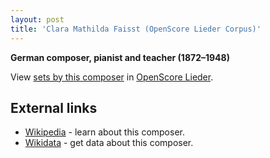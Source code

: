 ```yaml
---
layout: post
title: 'Clara Mathilda Faisst (OpenScore Lieder Corpus)'
---
```


__German composer, pianist and teacher (1872–1948)__

View [sets by this composer] in [OpenScore Lieder].

[sets by this composer]: https://musescore.com/openscore-lieder-corpus/sets?order=title&text=Faisst,+Clara
[OpenScore Lieder]: https://musescore.com/openscore-lieder-corpus

## External links

- [Wikipedia] - learn about this composer.
- [Wikidata] - get data about this composer.

[Wikipedia]: https://en.wikipedia.org/wiki/Clara_Mathilda_Faisst
[Wikidata]: https://www.wikidata.org/wiki/Q17626542
